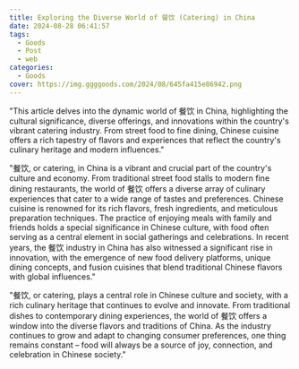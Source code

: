 ```yaml
---
title: Exploring the Diverse World of 餐饮 (Catering) in China
date: 2024-08-28 06:41:57
tags:
  - Goods
  - Post
  - web
categories:
  - Goods
cover: https://img.ggggoods.com/2024/08/645fa415e86942.png
---
```


"This article delves into the dynamic world of 餐饮 in China, highlighting the cultural significance, diverse offerings, and innovations within the country's vibrant catering industry. From street food to fine dining, Chinese cuisine offers a rich tapestry of flavors and experiences that reflect the country's culinary heritage and modern influences."

"餐饮, or catering, in China is a vibrant and crucial part of the country's culture and economy. From traditional street food stalls to modern fine dining restaurants, the world of 餐饮 offers a diverse array of culinary experiences that cater to a wide range of tastes and preferences. Chinese cuisine is renowned for its rich flavors, fresh ingredients, and meticulous preparation techniques. The practice of enjoying meals with family and friends holds a special significance in Chinese culture, with food often serving as a central element in social gatherings and celebrations. In recent years, the 餐饮 industry in China has also witnessed a significant rise in innovation, with the emergence of new food delivery platforms, unique dining concepts, and fusion cuisines that blend traditional Chinese flavors with global influences."

"餐饮, or catering, plays a central role in Chinese culture and society, with a rich culinary heritage that continues to evolve and innovate. From traditional dishes to contemporary dining experiences, the world of 餐饮 offers a window into the diverse flavors and traditions of China. As the industry continues to grow and adapt to changing consumer preferences, one thing remains constant – food will always be a source of joy, connection, and celebration in Chinese society."
